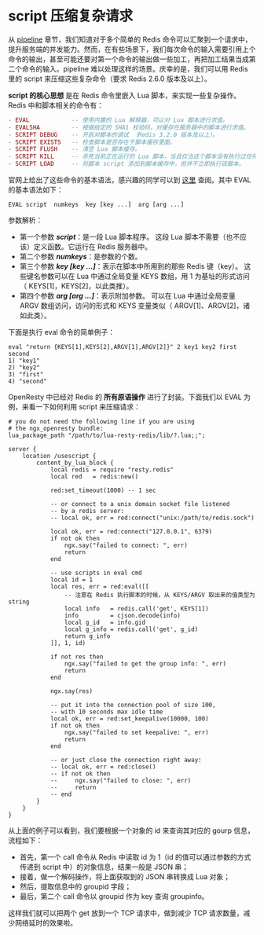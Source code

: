 # script 压缩复杂请求

从 [pipeline](https://github.com/moonbingbing/openresty-best-practices/blob/master/redis/pipeline.md) 章节，我们知道对于多个简单的 Redis 命令可以汇聚到一个请求中，提升服务端的并发能力。然而，在有些场景下，我们每次命令的输入需要引用上个命令的输出，甚至可能还要对第一个命令的输出做一些加工，再把加工结果当成第二个命令的输入。pipeline 难以处理这样的场景。庆幸的是，我们可以用 Redis 里的 script 来压缩这些复杂命令（要求 Redis 2.6.0 版本及以上）。

**script 的核心思想** 是在 Redis 命令里嵌入 Lua 脚本，来实现一些复杂操作。Redis 中和脚本相关的命令有：

```lua
- EVAL            -- 使用内置的 Lua 解释器，可以对 Lua 脚本进行求值。
- EVALSHA         -- 根据给定的 SHA1 校验码，对缓存在服务器中的脚本进行求值。
- SCRIPT DEBUG    -- 开启对脚本的调试 （Redis 3.2.0 版本及以上）。
- SCRIPT EXISTS   -- 检查脚本是否存在于脚本缓存里面。
- SCRIPT FLUSH    -- 清空 Lua 脚本缓存。
- SCRIPT KILL     -- 杀死当前正在运行的 Lua 脚本，当且仅当这个脚本没有执行过任何写操作时，这个命令才生效。
- SCRIPT LOAD     -- 将脚本 script 添加到脚本缓存中，但并不立即执行该脚本。
```

官网上给出了这些命令的基本语法，感兴趣的同学可以到 [这里](http://redis.io/commands/eval) 查阅。其中 EVAL 的基本语法如下：
```
EVAL script  numkeys  key [key ...]  arg [arg ...]
```
参数解析：
- 第一个参数 ***script***：是一段 Lua 脚本程序。
    这段 Lua 脚本不需要（也不应该）定义函数。它运行在 Redis 服务器中。
- 第二个参数 ***numkeys***：是参数的个数。
- 第三个参数 ***key [key ...]***：表示在脚本中所用到的那些 Redis 键（key）。
    这些键名参数可以在 Lua 中通过全局变量 KEYS 数组，用 1 为基址的形式访问（ KEYS[1]，KEYS[2]，以此类推）。
- 第四个参数 ***arg [arg ...]***：表示附加参数。
    可以在 Lua 中通过全局变量 ARGV 数组访问，访问的形式和 KEYS 变量类似（ ARGV[1]、ARGV[2]，诸如此类）。

下面是执行 eval 命令的简单例子：

```
eval "return {KEYS[1],KEYS[2],ARGV[1],ARGV[2]}" 2 key1 key2 first second
1) "key1"
2) "key2"
3) "first"
4) "second"
```

OpenResty 中已经对 Redis 的 **所有原语操作** 进行了封装。下面我们以 EVAL 为例，来看一下如何利用 script 来压缩请求：

```nginx
# you do not need the following line if you are using
# the ngx_openresty bundle:
lua_package_path "/path/to/lua-resty-redis/lib/?.lua;;";

server {
    location /usescript {
        content_by_lua_block {
            local redis = require "resty.redis"
            local red   = redis:new()

            red:set_timeout(1000) -- 1 sec

            -- or connect to a unix domain socket file listened
            -- by a redis server:
            -- local ok, err = red:connect("unix:/path/to/redis.sock")

            local ok, err = red:connect("127.0.0.1", 6379)
            if not ok then
                ngx.say("failed to connect: ", err)
                return
            end

            -- use scripts in eval cmd
            local id = 1
            local res, err = red:eval([[
                -- 注意在 Redis 执行脚本的时候，从 KEYS/ARGV 取出来的值类型为 string
                local info   = redis.call('get', KEYS[1])
                info         = cjson.decode(info)
                local g_id   = info.gid
                local g_info = redis.call('get', g_id)
                return g_info
            ]], 1, id)

            if not res then
                ngx.say("failed to get the group info: ", err)
                return
            end

            ngx.say(res)

            -- put it into the connection pool of size 100,
            -- with 10 seconds max idle time
            local ok, err = red:set_keepalive(10000, 100)
            if not ok then
                ngx.say("failed to set keepalive: ", err)
                return
            end

            -- or just close the connection right away:
            -- local ok, err = red:close()
            -- if not ok then
            --     ngx.say("failed to close: ", err)
            --     return
            -- end
        }
    }
}
```

从上面的例子可以看到，我们要根据一个对象的 id 来查询其对应的 gourp 信息，流程如下：
- 首先，第一个 call 命令从 Redis 中读取 id 为 1（id 的值可以通过参数的方式传递到 script 中）的对象信息，结果一般是 JSON 串；
- 接着，做一个解码操作，将上面获取到的 JSON 串转换成 Lua 对象；
- 然后，提取信息中的 groupid 字段；
- 最后，第二个 call 命令以 groupid 作为 key 查询 groupinfo。

这样我们就可以把两个 get 放到一个 TCP 请求中，做到减少 TCP 请求数量，减少网络延时的效果啦。
